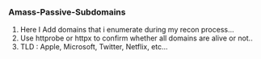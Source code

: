 ### Amass-Passive-Subdomains

1. Here I Add domains that i enumerate during my recon process...
2. Use httprobe or httpx to confirm whether all domains are alive or not..
3. TLD : Apple, Microsoft, Twitter, Netflix, etc... 
